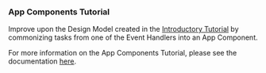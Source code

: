 ### App Components Tutorial
Improve upon the Design Model created in the [Introductory Tutorial](/docs/system/tutorials/tutorial/index.html) by commonizing tasks from one of the Event Handlers into an App Component.

For more information on the App Components Tutorial, please see the documentation [here](/docs/system/tutorials/componenttutorial/index.html).

